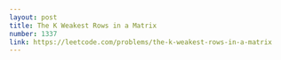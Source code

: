 ```yaml
---
layout: post
title: The K Weakest Rows in a Matrix
number: 1337
link: https://leetcode.com/problems/the-k-weakest-rows-in-a-matrix
---
```

